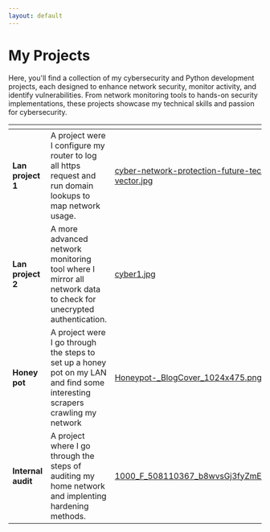 ```yaml
---
layout: default
---
```


# My Projects

Here, you'll find a collection of my cybersecurity and Python development projects, each designed to enhance network security, monitor activity, and identify vulnerabilities. From network monitoring tools to hands-on security implementations, these projects showcase my technical skills and passion for cybersecurity.

<table data-view="cards"><thead><tr><th></th><th></th><th data-hidden data-card-cover data-type="files"></th><th data-hidden data-card-target data-type="content-ref"></th></tr></thead><tbody><tr><td><strong>Lan project 1</strong></td><td>A project were I configure my router to log all https request and run domain lookups to map network usage.</td><td><a href=".gitbook/assets/cyber-network-protection-future-technology-background-free-vector.jpg">cyber-network-protection-future-technology-background-free-vector.jpg</a></td><td><a href="lan-monitor-1.md">lan-monitor-1.md</a></td></tr><tr><td><strong>Lan project 2</strong></td><td>A more advanced network monitoring tool where I mirror all network data to check for unecrypted authentication.</td><td><a href=".gitbook/assets/cyber1.jpg">cyber1.jpg</a></td><td><a href="lan-monitor-2.md">lan-monitor-2.md</a></td></tr><tr><td><strong>Honey pot</strong></td><td>A project were I go through the steps to set up a honey pot on my LAN and find some interesting scrapers crawling my network</td><td><a href=".gitbook/assets/Honeypot-_BlogCover_1024x475.png">Honeypot-_BlogCover_1024x475.png</a></td><td><a href="honey-pot.md">honey-pot.md</a></td></tr><tr><td><strong>Internal audit</strong></td><td>A project where I go through the steps of auditing my home network and implenting hardening methods.</td><td><a href=".gitbook/assets/1000_F_508110367_b8wvsGj3fyZmEwGmmLOgPmpxGhh3Naad.jpg">1000_F_508110367_b8wvsGj3fyZmEwGmmLOgPmpxGhh3Naad.jpg</a></td><td></td></tr></tbody></table>
